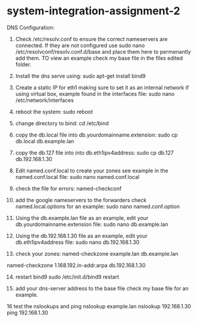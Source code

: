 # system-integration-assignment-2

DNS Configuration:
1. Check /etc/resolv.conf to ensure the correct nameservers are connected.
If they are not configured use sudo nano /etc/resolvconf/resolv.conf.d/base and place them here to permenantly add them.
TO view an example check my base file in the files edited folder.

2. Install the dns serve using: sudo apt-get install bind9

3. Create a static IP for eth1 making sure to set it as an internal network if using virtual box,
example found in the interfaces file:
sudo nano /etc/network/interfaces

4. reboot the system:
sudo reboot

5. change directory to bind:
cd /etc/bind

6. copy the db.local file into db.yourdomainname.extension:
sudo cp db.local db.example.lan

7. copy the db.127 file into into db.eth1ipv4address:
sudo cp db.127 db.192.168.1.30

8. Edit named.conf.local to create your zones see example in the named.conf.local file:
sudo nano named.conf.local

9. check the file for errors:
named-checkconf

10. add the google nameservers to the forwarders check named.local.options for an example:
sudo nano named.conf.option

11. Using the db.example.lan file as an example, edit your db.yourdomainname.extension file:
sudo nano db.example.lan

12. Using the db.192.168.1.30 file as an example, edit your db.eth1ipv4address file:
sudo nano db.192.168.1.30

13. check your zones:
named-checkzone example.lan db.example.lan

named-checkzone 1.168.192.in-addr.arpa db.192.168.1.30

14. restart bind9
sudo /etc/init.d/bind9 restart

15. add your dns-server address to the base file check my base file for an example.

16 test the nslookups and ping
nslookup example.lan
nslookup 192.168.1.30
ping 192.168.1.30